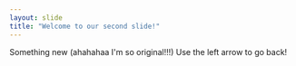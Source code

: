 ```yaml
---
layout: slide
title: "Welcome to our second slide!"
---
```

Something new (ahahahaa I'm so original!!!)
Use the left arrow to go back!
